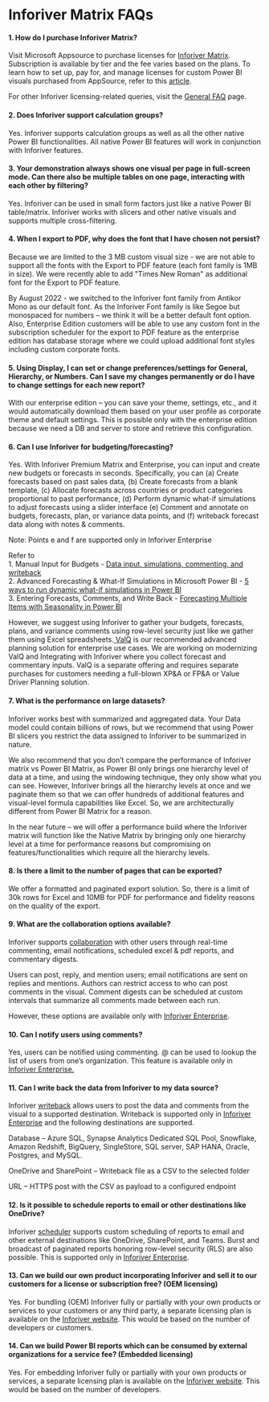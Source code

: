 # Inforiver Matrix FAQs

#### 1.  How do I purchase Inforiver Matrix? <a href="#headline-592-2838" id="headline-592-2838"></a>

Visit Microsoft Appsource to purchase licenses for [Inforiver Matrix](https://appsource.microsoft.com/en-us/product/power-bi-visuals/xviz.inforiver-premium?tab=Overview). Subscription is available by tier and the fee varies based on the plans. To learn how to set up, pay for, and manage licenses for custom Power BI visuals purchased from AppSource, refer to this [article](https://learn.microsoft.com/en-us/power-bi/developer/visuals/licensing-faq).

For other Inforiver licensing-related queries, visit the [General FAQ](https://inforiver.com/faq/) page.

#### 2. Does Inforiver support calculation groups? <a href="#headline-596-2838" id="headline-596-2838"></a>

Yes. Inforiver supports calculation groups as well as all the other native Power BI functionalities. All native Power BI features will work in conjunction with Inforiver features.

#### 3. Your demonstration always shows one visual per page in full-screen mode. Can there also be multiple tables on one page, interacting with each other by filtering? <a href="#headline-661-4516" id="headline-661-4516"></a>

Yes. Inforiver can be used in small form factors just like a native Power BI table/matrix. Inforiver works with slicers and other native visuals and supports multiple cross-filtering.

#### 4. When I export to PDF, why does the font that I have chosen not persist? <a href="#headline-600-2838" id="headline-600-2838"></a>

Because we are limited to the 3 MB custom visual size - we are not able to support all the fonts with the Export to PDF feature (each font family is 1MB in size). We were recently able to add "Times New Roman" as additional font for the Export to PDF feature.

By August 2022 - we switched to the Inforiver font family from Antikor Mono as our default font. As the Inforiver Font family is like Segoe but monospaced for numbers – we think it will be a better default font option. Also, Enterprise Edition customers will be able to use any custom font in the subscription scheduler for the export to PDF feature as the enterprise edition has database storage where we could upload additional font styles including custom corporate fonts.

#### 5. Using Display, I can set or change preferences/settings for General, Hierarchy, or Numbers. Can I save my changes permanently or do I have to change settings for each new report? <a href="#headline-604-2838" id="headline-604-2838"></a>

With our enterprise edition – you can save your theme, settings, etc., and it would automatically download them based on your user profile as corporate theme and default settings. This is possible only with the enterprise edition because we need a DB and server to store and retrieve this configuration.

#### 6. Can I use Inforiver for budgeting/forecasting? <a href="#headline-608-2838" id="headline-608-2838"></a>

Yes. With Inforiver Premium Matrix and Enterprise, you can input and create new budgets or forecasts in seconds. Specifically, you can (a) Create forecasts based on past sales data, (b) Create forecasts from a blank template, (c) Allocate forecasts across countries or product categories proportional to past performance, (d) Perform dynamic what-if simulations to adjust forecasts using a slider interface (e) Comment and annotate on budgets, forecasts, plan, or variance data points, and (f) writeback forecast data along with notes & comments.

Note: Points e and f are supported only in Inforiver Enterprise

Refer to\
1\. Manual Input for Budgets - [Data input, simulations, commenting, and writeback](https://inforiver.com/webinars/data-writeback-in-power-bi-a-deep-dive-and-key-considerations/)\
2\. Advanced Forecasting & What-If Simulations in Microsoft Power BI - [5 ways to run dynamic what-if simulations in Power BI](https://inforiver.com/blog/general/5-ways-to-run-dynamic-what-if-simulations-in-power-bi/)\
3\. Entering Forecasts, Comments, and Write Back - [Forecasting Multiple Items with Seasonality in Power BI](https://inforiver.com/blog/general/forecast-multiple-items-with-seasonality-power-bi/)

However, we suggest using Inforiver to gather your budgets, forecasts, plans, and variance comments using row-level security just like we gather them using Excel spreadsheets.[ ValQ](https://valq.com/) is our recommended advanced planning solution for enterprise use cases. We are working on modernizing ValQ and Integrating with Inforiver where you collect forecast and commentary inputs. ValQ is a separate offering and requires separate purchases for customers needing a full-blown XP\&A or FP\&A or Value Driver Planning solution.

#### 7. What is the performance on large datasets? <a href="#headline-647-2838" id="headline-647-2838"></a>

Inforiver works best with summarized and aggregated data. Your Data model could contain billions of rows, but we recommend that using Power BI slicers you restrict the data assigned to Inforiver to be summarized in nature.

We also recommend that you don’t compare the performance of Inforiver matrix vs Power BI Matrix, as Power BI only brings one hierarchy level of data at a time, and using the windowing technique, they only show what you can see. However, Inforiver brings all the hierarchy levels at once and we paginate them so that we can offer hundreds of additional features and visual-level formula capabilities like Excel. So, we are architecturally different from Power BI Matrix for a reason.&#x20;

In the near future – we will offer a performance build where the Inforiver matrix will function like the Native Matrix by bringing only one hierarchy level at a time for performance reasons but compromising on features/functionalities which require all the hierarchy levels.

#### 8. Is there a limit to the number of pages that can be exported? <a href="#headline-652-2838" id="headline-652-2838"></a>

We offer a formatted and paginated export solution. So, there is a limit of 30k rows for Excel and 10MB for PDF for performance and fidelity reasons on the quality of the export.

#### 9. What are the collaboration options available? <a href="#headline-612-2838" id="headline-612-2838"></a>

Inforiver supports [collaboration](https://inforiver.com/collaborate-powerbi/) with other users through real-time commenting, email notifications, scheduled excel & pdf reports, and commentary digests.

Users can post, reply, and mention users; email notifications are sent on replies and mentions. Authors can restrict access to who can post comments in the visual. Comment digests can be scheduled at custom intervals that summarize all comments made between each run.

However, these options are available only with [Inforiver Enterprise](https://inforiver.com/enterprise/).

#### 10. Can I notify users using comments? <a href="#headline-632-2838" id="headline-632-2838"></a>

Yes, users can be notified using commenting. @ can be used to lookup the list of users from one’s organization. This feature is available only in [Inforiver Enterprise.](https://inforiver.com/enterprise/)

#### 11. Can I write back the data from Inforiver to my data source? <a href="#headline-616-2838" id="headline-616-2838"></a>

Inforiver [writeback](https://inforiver.com/writeback-powerbi/) allows users to post the data and comments from the visual to a supported destination. Writeback is supported only in [Inforiver Enterprise](https://inforiver.com/enterprise/) and the following destinations are supported.

Database – Azure SQL, Synapse Analytics Dedicated SQL Pool, Snowflake, Amazon Redshift, BigQuery, SingleStore, SQL server, SAP HANA, Oracle, <mark style="color:red;"></mark> Postgres, and MySQL.

OneDrive and SharePoint – Writeback file as a CSV to the selected folder&#x20;

URL – HTTPS post with the CSV as payload to a configured endpoint&#x20;

#### 12. Is it possible to schedule reports to email or other destinations like OneDrive? <a href="#headline-642-2838" id="headline-642-2838"></a>

Inforiver [scheduler](https://inforiver.com/schedule-reports-powerbi/) supports custom scheduling of reports to email and other external destinations like OneDrive, SharePoint, and Teams. Burst and broadcast of paginated reports honoring row-level security (RLS) are also possible. This is supported only in [Inforiver Enterprise](https://inforiver.com/enterprise/).&#x20;

#### 13. Can we build our own product incorporating Inforiver and sell it to our customers for a license or subscription free? (OEM licensing) <a href="#headline-656-4516" id="headline-656-4516"></a>

Yes. For bundling (OEM) Inforiver fully or partially with your own products or services to your customers or any third party, a separate licensing plan is available on the [Inforiver website](https://inforiver.com/matrix/pricing/). This would be based on the number of developers or customers.&#x20;

#### 14. Can we build Power BI reports which can be consumed by external organizations for a service fee? (Embedded licensing) <a href="#headline-673-4516" id="headline-673-4516"></a>

Yes. For embedding Inforiver fully or partially with your own products or services, a separate licensing plan is available on the [Inforiver website](https://inforiver.com/matrix/pricing/). This would be based on the number of developers.&#x20;
